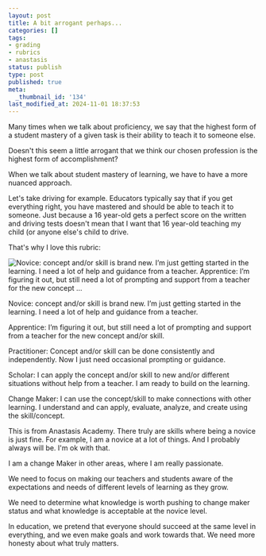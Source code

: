 ```yaml
---
layout: post
title: A bit arrogant perhaps...
categories: []
tags:
- grading
- rubrics
- anastasis
status: publish
type: post
published: true
meta:
  _thumbnail_id: '134'
last_modified_at: 2024-11-01 18:37:53
---
```


Many times when we talk about proficiency, we say that the highest form of a student mastery of a given task is their ability to teach it to someone else.

Doesn't this seem a little arrogant that we think our chosen profession is the highest form of accomplishment?

When we talk about student mastery of learning, we have to have a more nuanced approach.

Let's take driving for example. Educators typically say that if you get everything right, you have mastered and should be able to teach it to someone. Just because a 16 year-old gets a perfect score on the written and driving tests doesn't mean that I want that 16 year-old teaching my child (or anyone else's child to drive.

That's why I love this rubric:











































  

    
  
    
![Novice: concept and/or skill is brand new. I’m just getting started in the learning. I need a lot of help and guidance from a teacher. Apprentice: I’m figuring it out, but still need a lot of prompting and support from a teacher for the new concept …](/squarespace_images/content_v1_4fffa949e4b0b4590d67b4e7_1544712583655-FECOPQQEAYLPFDAYF3GT_UNADJUSTEDNONRAW_thumb_2bc1.jpg_)
        
          
        

        
          
          
Novice: concept and/or skill is brand new. I’m just getting started in the learning. I need a lot of help and guidance from a teacher.

Apprentice: I’m figuring it out, but still need a lot of prompting and support from a teacher for the new concept and/or skill.

Practitioner: Concept and/or skill can be done consistently and independently. Now I just need occasional prompting or guidance.

Scholar: I can apply the concept and/or skill to new and/or different situations without help from a teacher. I am ready to build on the learning.

Change Maker: I can use the concept/skill to make connections with other learning. I understand and can apply, evaluate, analyze, and create using the skill/concept.
  


  



This is from Anastasis Academy. There truly are skills where being a novice is just fine. For example, I am a novice at a lot of things. And I probably always will be. I'm ok with that.

I am a change Maker in other areas, where I am really passionate.

We need to focus on making our teachers and students aware of the expectations and needs of different levels of learning as they grow.

We need to determine what knowledge is worth pushing to change maker status and what knowledge is acceptable at the novice level.

In education, we pretend that everyone should succeed at the same level in everything, and we even make goals and work towards that. We need more honesty about what truly matters.
